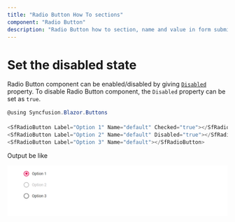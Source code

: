 ```yaml
---
title: "Radio Button How To sections"
component: "Radio Button"
description: "Radio Button how to section, name and value in form submit, customize Radio Button appearance."
---
```


# Set the disabled state

Radio Button component can be enabled/disabled by giving [`Disabled`](https://help.syncfusion.com/cr/blazor/Syncfusion.Blazor~Syncfusion.Blazor.Buttons.SfRadioButton~Disabled.html) property. To disable Radio Button component,
the `Disabled` property can be set as `true`.

```csharp
@using Syncfusion.Blazor.Buttons

<SfRadioButton Label="Option 1" Name="default" Checked="true"></SfRadioButton><br />
<SfRadioButton Label="Option 2" Name="default" Disabled="true"></SfRadioButton><br />
<SfRadioButton Label="Option 3" Name="default"></SfRadioButton>

```

Output be like

![Radio Button Sample](./../images/rb-disabled.png)